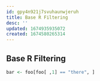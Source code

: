 ```yaml
---
id: gpy4n921j7svuhaunwjeruh
title: Base R Filtering
desc: ''
updated: 1674935935072
created: 1674580265314
---
```

## Base R Filtering

```r
bar <- foo[foo[ ,1] == "there", ]
```